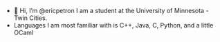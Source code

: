 - 👋 Hi, I’m @ericpetron I am a student at the University of Minnesota - Twin Cities.
- Languages I am most familiar with is C++, Java, C, Python, and a little OCaml

<!---
swaggysack/swaggysack is a ✨ special ✨ repository because its `README.md` (this file) appears on your GitHub profile.
You can click the Preview link to take a look at your changes.
--->
